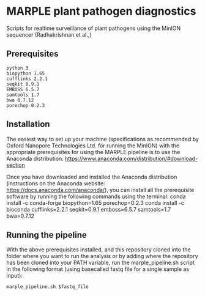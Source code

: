 # MARPLE plant pathogen diagnostics
Scripts for realtime surveillance of plant pathogens using the MinION sequencer (Radhakrishnan et al.,)


## Prerequisites
``` 
python 3
biopython 1.65
cufflinks 2.2.1
seqkit 0.9.1
EMBOSS 6.5.7
samtools 1.7
bwa 0.7.12
porechop 0.2.3
```

## Installation
The easiest way to set up your machine (specifications as recommended by Oxford Nanopore Technologies Ltd. for running the MinION) with the appropriate prerequisites for using the MARPLE pipeline is to use the Anaconda distribution: https://www.anaconda.com/distribution/#download-section

Once you have downloaded and installed the Anaconda distribution (instructions on the Anaconda website: https://docs.anaconda.com/anaconda/), you can install all the prerequisite software by running the following commands using the terminal:
conda install -c conda-forge biopython=1.65 porechop=0.2.3
conda install -c bioconda cufflinks=2.2.1 seqkit=0.9.1 emboss=6.5.7 samtools=1.7 bwa=0.7.12 

## Running the pipeline
With the above prerequisites installed, and this repository cloned into the folder where you want to run the analysis or by adding where the repository has been cloned into your PATH variable, run the marple_pipeline.sh script in the following format (using basecalled fastq file for a single sample as input): 

``
marple_pipeline.sh $fastq_file
``
